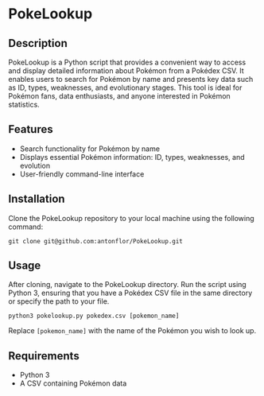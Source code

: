 # PokeLookup

## Description

PokeLookup is a Python script that provides a convenient way to access and display detailed information about Pokémon from a Pokédex CSV. It enables users to search for Pokémon by name and presents key data such as ID, types, weaknesses, and evolutionary stages. This tool is ideal for Pokémon fans, data enthusiasts, and anyone interested in Pokémon statistics.

## Features

- Search functionality for Pokémon by name
- Displays essential Pokémon information: ID, types, weaknesses, and evolution
- User-friendly command-line interface

## Installation

Clone the PokeLookup repository to your local machine using the following command:

```
git clone git@github.com:antonflor/PokeLookup.git
```

## Usage

After cloning, navigate to the PokeLookup directory. Run the script using Python 3, ensuring that you have a Pokédex CSV file in the same directory or specify the path to your file.

```
python3 pokelookup.py pokedex.csv [pokemon_name]
```

Replace `[pokemon_name]` with the name of the Pokémon you wish to look up.

## Requirements

- Python 3
- A CSV containing Pokémon data
